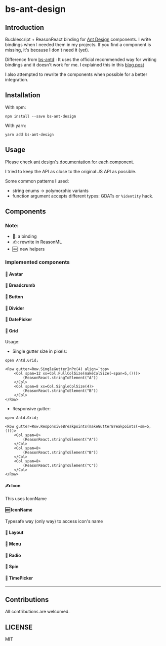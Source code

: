 # bs-ant-design

## Introduction

Bucklescript + ReasonReact binding for [Ant Design](https://ant.design) components. I write bindings when I needed them in my projects. If you find a component is missing, it's because I don't need it (yet).

Difference from [bs-antd](https://github.com/tiensonqin/bs-antd) : It uses the official recommended way for writing bindings and it doesn't work for me. I explained this in this [blog post](https://khoanguyen.me/writing-reason-react-bindings-the-right-way/)

I also attempted to rewrite the components when possible for a better integration.

## Installation

With npm:

```
npm install --save bs-ant-design
```

With yarn:

```
yarn add bs-ant-design
```

## Usage

Please check [ant design's documentation for each component](https://ant.design/docs/react/introduce).

I tried to keep the API as close to the original JS API as possible.

Some common patterns I used:

* string enums -> polymorphic variants
* function argument accepts different types: GDATs or `%identity` hack.

## Components

### Note:

* 🔗: a binding
* ✍️: rewrite in ReasonML
* 🆕: new helpers

### Implemented components

#### 🔗 Avatar

#### 🔗 Breadcrumb

#### 🔗 Button

#### 🔗 Divider

#### 🔗 DatePicker

#### 🔗 Grid

Usage:

* Single gutter size in pixels:

```reason
open Antd.Grid;

<Row gutter=Row.SingleGutterInPx(4) align=`top>
    <Col span=12 xs=Col.FullColSize(makeColSize(~span=5,()))>  
        (ReasonReact.stringToElement("A"))
    </Col>
    <Col span=8 xs=Col.SingleColSize(4)>  
        (ReasonReact.stringToElement("B"))
    </Col>
</Row>
```

* Responsive gutter:

```reason
open Antd.Grid;

<Row gutter=Row.ResponsiveBreakpoints(makeGutterBreakpoints(~sm=5, ()))>
    <Col span=8>  
        (ReasonReact.stringToElement("A"))
    </Col>
    <Col span=8>  
        (ReasonReact.stringToElement("B"))
    </Col>
    <Col span=8>  
        (ReasonReact.stringToElement("C"))
    </Col>
</Row>
```

#### ✍️ Icon

This uses IconName

#### ️🆕 IconName

Typesafe way (only way) to access icon's name

#### 🔗 Layout

#### 🔗 Menu

#### 🔗 Radio

#### 🔗 Spin

#### 🔗 TimePicker

---

## Contributions

All contributions are welcomed.

## LICENSE

MIT
